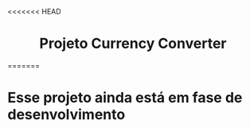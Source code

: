 <<<<<<< HEAD
<h1 align="center">Projeto Currency Converter</h1>
=======
<h1 align="center>Currency Converte </h1>
>>>>>>> 5f3fd253927f0bf6b45c3200c1903356a16abc27
<p style="text-align:center">Esse projeto ainda está em fase de desenvolvimento</p>
